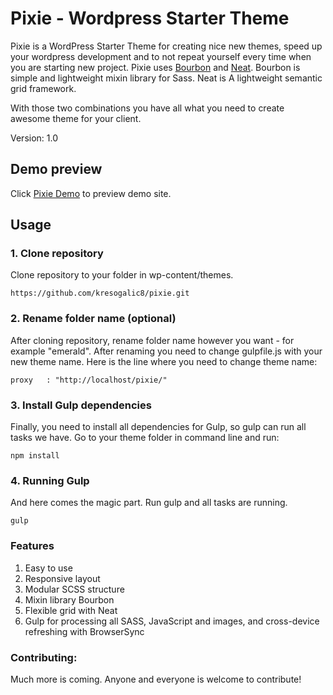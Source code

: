 # Pixie - Wordpress Starter Theme

Pixie is a WordPress Starter Theme for creating nice new themes, speed up your wordpress development and to not repeat yourself every time when you are starting new project. Pixie uses [Bourbon](http://bourbon.io/) and [Neat](http://neat.bourbon.io/). Bourbon is simple and lightweight mixin library for Sass. Neat is A lightweight semantic grid framework.

With those two combinations you have all what you need to create awesome theme for your client. 

Version: 1.0

## Demo preview
Click [Pixie Demo](http://pixie.kgdesign.com.hr/) to preview demo site. 

## Usage

### 1. Clone repository

Clone repository to your folder in wp-content/themes.

```
https://github.com/kresogalic8/pixie.git
```

### 2. Rename folder name (optional)

After cloning repository, rename folder name however you want - for example "emerald". After renaming you need to change gulpfile.js with your new theme name. Here is the line where you need to change theme name: 

```
proxy   : "http://localhost/pixie/"
```

### 3. Install Gulp dependencies

Finally, you need to install all dependencies for Gulp, so gulp can run all tasks we have. Go to your theme folder in command line and run: 

```
npm install
```

### 4. Running Gulp

And here comes the magic part. Run gulp and all tasks are running. 

```
gulp
```

### Features

1. Easy to use
2. Responsive layout
3. Modular SCSS structure
4. Mixin library Bourbon
5. Flexible grid with Neat
6. Gulp for processing all SASS, JavaScript and images, and cross-device refreshing with BrowserSync

### Contributing:

Much more is coming. Anyone and everyone is welcome to contribute!